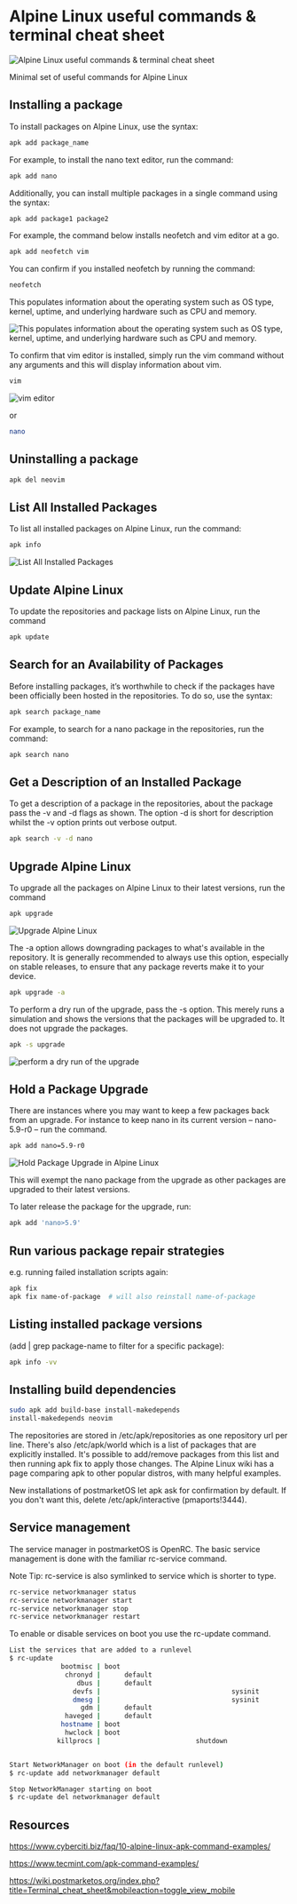 # Alpine Linux useful commands & terminal cheat sheet

![Alpine Linux useful commands & terminal cheat sheet](/assets/alpine.jpg)

Minimal set of useful commands for Alpine Linux

## Installing a package

To install packages on Alpine Linux, use the syntax:

```sh
apk add package_name
```

For example, to install the nano text editor, run the command:

```sh
apk add nano
```

Additionally, you can install multiple packages in a single command using the syntax:

```sh
apk add package1 package2
```

For example, the command below installs neofetch and vim editor at a go.

```sh
apk add neofetch vim
```

You can confirm if you installed neofetch by running the command:

```sh
neofetch
```

This populates information about the operating system such as OS type, kernel, uptime, and underlying hardware such as CPU and memory.

![This populates information about the operating system such as OS type, kernel, uptime, and underlying hardware such as CPU and memory.](/assets/Neofetch-Show-Linux-Information.png)

To confirm that vim editor is installed, simply run the vim command without any arguments and this will display information about vim.

```sh
vim
```

![vim editor](/assets/Vim-Editor-Info.png)

or

```sh
nano
```

## Uninstalling a package

```sh
apk del neovim
```

## List All Installed Packages

To list all installed packages on Alpine Linux, run the command:

```sh
apk info
```

![List All Installed Packages](/assets/List-All-Installed-Packages-in-Alpine-Linux.png)

## Update Alpine Linux

To update the repositories and package lists on Alpine Linux, run the command

```sh
apk update
```

## Search for an Availability of Packages

Before installing packages, it’s worthwhile to check if the packages have been officially been hosted in the repositories. To do so, use the syntax:

```sh
apk search package_name   
```

For example, to search for a nano package in the repositories, run the command:

```sh
apk search nano
```

## Get a Description of an Installed Package

To get a description of a package in the repositories, about the package pass the -v and -d flags as shown. The option -d is short for description whilst the -v option prints out verbose output.

```sh
apk search -v -d nano
```

## Upgrade Alpine Linux

To upgrade all the packages on Alpine Linux to their latest versions, run the command

```sh
apk upgrade
```

![Upgrade Alpine Linux](/assets/Upgrade-Alpine-Linux.png)

The -a option allows downgrading packages to what's available in the repository. It is generally recommended to always use this option, especially on stable releases, to ensure that any package reverts make it to your device.

```sh
apk upgrade -a
```

To perform a dry run of the upgrade, pass the -s option. This merely runs a simulation and shows the versions that the packages will be upgraded to. It does not upgrade the packages.

```sh
apk -s upgrade
```

![perform a dry run of the upgrade](/assets/Dry-Run-Upgrade-Alpine-Linux.png)

## Hold a Package Upgrade

There are instances where you may want to keep a few packages back from an upgrade. For instance to keep nano in its current version – nano-5.9-r0 – run the command.

```sh
apk add nano=5.9-r0 
```

![Hold Package Upgrade in Alpine Linux](/assets/Hold-Package-Upgrade-Alpine-Linux.png)

This will exempt the nano package from the upgrade as other packages are upgraded to their latest versions.

To later release the package for the upgrade, run:

```sh
apk add 'nano>5.9'
```

## Run various package repair strategies

e.g. running failed installation scripts again:

```sh
apk fix
apk fix name-of-package  # will also reinstall name-of-package
```

## Listing installed package versions

(add | grep package-name to filter for a specific package):

```sh
apk info -vv
```

## Installing build dependencies

```sh
sudo apk add build-base install-makedepends
install-makedepends neovim
```

The repositories are stored in /etc/apk/repositories as one repository url per line. There's also /etc/apk/world which is a list of packages that are explicitly installed. It's possible to add/remove packages from this list and then running apk fix to apply those changes. The Alpine Linux wiki has a page comparing apk to other popular distros, with many helpful examples.

New installations of postmarketOS let apk ask for confirmation by default. If you don't want this, delete /etc/apk/interactive (pmaports!3444).

## Service management

The service manager in postmarketOS is OpenRC. The basic service management is done with the familiar rc-service command.

Note Tip: rc-service is also symlinked to service which is shorter to type.

```sh
rc-service networkmanager status
rc-service networkmanager start
rc-service networkmanager stop
rc-service networkmanager restart
```

To enable or disable services on boot you use the rc-update command.

```sh
List the services that are added to a runlevel
$ rc-update
             bootmisc | boot                                   
              chronyd |      default                           
                 dbus |      default                           
                devfs |                                 sysinit
                dmesg |                                 sysinit
                  gdm |      default                           
              haveged |      default                           
             hostname | boot                                   
              hwclock | boot                                   
            killprocs |                        shutdown        


Start NetworkManager on boot (in the default runlevel)
$ rc-update add networkmanager default

Stop NetworkManager starting on boot
$ rc-update del networkmanager default
```

## Resources

<https://www.cyberciti.biz/faq/10-alpine-linux-apk-command-examples/>

<https://www.tecmint.com/apk-command-examples/>

<https://wiki.postmarketos.org/index.php?title=Terminal_cheat_sheet&mobileaction=toggle_view_mobile>

